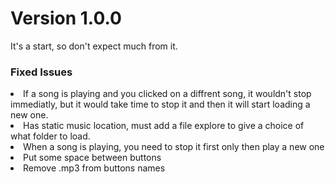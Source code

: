 # Version 1.0.0
It's a start, so don't expect much from it.

<h3>Fixed Issues</h3>
<li>If a song is playing and you clicked on a diffrent song, it wouldn't stop immediatly, but it would take time to stop it and then it will start loading a new one.</li>
<li>Has static music location, must add a file explore to give a choice of what folder to load.</li>
<li>When a song is playing, you need to stop it first only then play a new one</li>
<li>Put some space between buttons</li>
<li>Remove .mp3 from buttons names</li>
